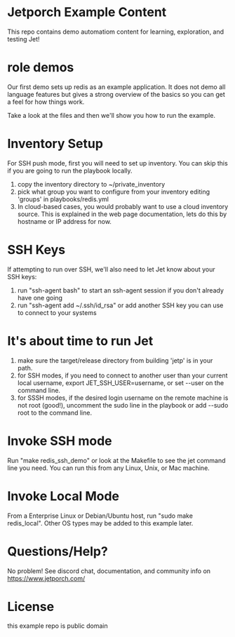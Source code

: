 Jetporch Example Content
========================

This repo contains demo automatiom content for learning, exploration, and testing Jet!

role demos
==========

Our first demo sets up redis as an example application.  It does not
demo all language features but gives a strong overview of the basics so you can
get a feel for how things work.

Take a look at the files and then we'll show you how to run the example.

Inventory Setup
===============

For SSH push mode, first you will need to set up inventory. You can skip this if you are going to run the
playbook locally.

1. copy the inventory directory to ~/private_inventory
2. pick what group you want to configure from your inventory editing 'groups' in playbooks/redis.yml
3. In cloud-based cases, you would probably want to use a cloud inventory source.  This is explained in the web page
documentation, lets do this by hostname or IP address for now.

SSH Keys
========

If attempting to run over SSH, we'll also need to let Jet know about your SSH keys:

1. run "ssh-agent bash" to start an ssh-agent session if you don't already have one going
2. run "ssh-agent add ~/.ssh/id_rsa" or add another SSH key you can use to connect to your systems

It's about time to run Jet
==========================

1. make sure the target/release directory from building 'jetp' is in your path.  
2. for SSH modes, if you need to connect to another user than your current local username, export JET_SSH_USER=username, or set --user on the command line.
3. for SSSH modes, if the desired login username on the remote machine is not root (good!), uncomment the sudo line in the playbook or add --sudo root to the command line.

Invoke SSH mode
===============

Run "make redis_ssh_demo" or look at the Makefile to see the jet command line you need.
You can run this from any Linux, Unix, or Mac machine.

Invoke Local Mode
=================

From a Enterprise Linux or Debian/Ubuntu host, run "sudo make redis_local".  Other OS types may be added to this example later.

Questions/Help?
===============

No problem! See discord chat, documentation, and community info on https://www.jetporch.com/

License
=======

this example repo is public domain

